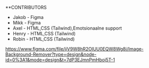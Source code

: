 **CONTRIBUTORS
- Jakob - Figma
- Mikk - Figma
- Axel - HTML,CSS (Tailwind),Emotsionaalne support
- Henry - HTML,CSS (Tailwind)
- Robin - HTML,CSS (Tailwind)

https://www.figma.com/file/jiV9W8hR2OIUU0EQW8Wg8i/Image-Background-Remover?type=design&node-id=0%3A1&mode=design&t=7dP3EJmnPmHboj5T-1
